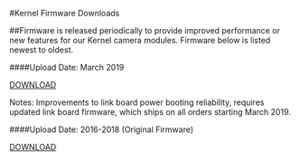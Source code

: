 #Kernel Firmware Downloads

##Firmware is released periodically to provide improved performance or new features for our Kernel camera modules. Firmware below is listed newest to oldest.

####Upload Date: March 2019

[DOWNLOAD](https://drive.google.com/open?id=1SqPSUC6W98wQJ4cmdVyOSLsoCH0vY33S)

Notes: Improvements to link board power booting reliability, requires updated link board firmware, which ships on all orders starting March 2019.

####Upload Date: 2016-2018 (Original Firmware)

[DOWNLOAD](https://drive.google.com/open?id=1XsCQ5GEm6RtXhr38G_uNtycUnO_rqO0a)